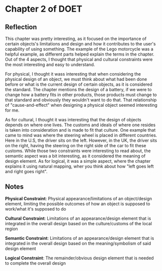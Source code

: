 # Chapter 2 of DOET
## Reflection
This chapter was pretty interesting, as it focused on the importance of certain objects's limitations and design and how it contributes to the user's capability of using something. The example of the Lego motorcycle was a helpful example, as different parts helped explain the terms in the chapter. Out of the 4 aspects, I thought that physical and cultural constraints were the most interesting and easy to understand.

For physical, I thought it wass interesting that when considering the physical design of an object, we must think about what had been done before or what is the current design of certain objects, as it is considered the standard. The chapter mentions the design of a battery, if we were to change how a battery fits in other products, those products must change to that standard and obviously they wouldn't want to do that. That relationship of "cause-and-effect" when designing a physical object seemed interesting for me.

As for cultural, I thought it was interesting that the design of objects depends on where one lives. The customs and ideals of where one resides is taken into consideration and is made to fit that culture. One example that came to mind was where the steering wheel is placed in different countries. Here in the U.S, the driver sits on the left. However, in the UK, the driver sits on the right, having the steering on the right side of the car to fit these customs.
While those two constraints were interesting to read about, the semantic aspect was a bit interesting, as it considered the meaning of design element. As for logical, it was a simple aspect, where the chapter explains it using natural mapping, wher you think about how "left goes left and right goes right".


## Notes
**Physical Constraint**: Physical appearance/limitations of an object/design element, limiting the possible outcomes of how an object is supposed to work/what it's supposed to do

**Cultural Constraint**: Limitations of an appearance/design element that is integrated in the overall design based on the culture/customs of the local region

**Semantic Constraint**: Limitations of an appearance/design element that is integrated in the overall design based on the meaning/symbolism of said design element

**Logical Constraint**: The remainder/obvious design element that is needed to complete the overall design
